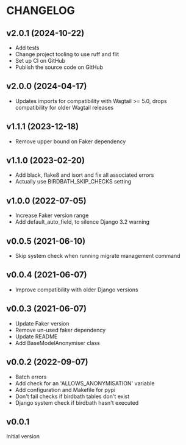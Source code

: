 # CHANGELOG

## v2.0.1 (2024-10-22)

- Add tests
- Change project tooling to use ruff and flit
- Set up CI on GitHub
- Publish the source code on GitHub

## v2.0.0 (2024-04-17)

- Updates imports for compatibility with Wagtail >= 5.0, drops compatibility for older Wagtail releases

## v1.1.1 (2023-12-18)

- Remove upper bound on Faker dependency

## v1.1.0 (2023-02-20)

- Add black, flake8 and isort and fix all associated errors
- Actually use BIRDBATH_SKIP_CHECKS setting

## v1.0.0 (2022-07-05)

- Increase Faker version range
- Add default_auto_field, to silence Django 3.2 warning

## v0.0.5 (2021-06-10)

- Skip system check when running migrate management command

## v0.0.4 (2021-06-07)

- Improve compatibility with older Django versions

## v0.0.3 (2021-06-07)

- Update Faker version
- Remove un-used faker dependency
- Update README
- Add BaseModelAnonymiser class

## v0.0.2 (2022-09-07)

- Batch errors
- Add check for an 'ALLOWS_ANONYMISATION' variable
- Add configuration and Makefile for pypi
- Don't fail checks if birdbath tables don't exist
- Django system check if birdbath hasn't executed

## v0.0.1

Initial version
